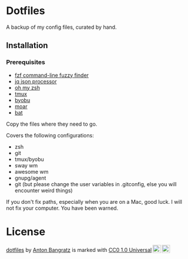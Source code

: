 # Dotfiles

A backup of my config files, curated by hand.

## Installation

### Prerequisites

* [fzf command-line fuzzy finder](https://github.com/junegunn/fzf)
* [jq json processor](https://jqlang.github.io/jq/)
* [oh my zsh](https://github.com/ohmyzsh/ohmyzsh)
* [tmux](https://github.com/tmux/tmux)
* [byobu](https://www.byobu.org/home)
* [moar](https://github.com/walles/moar)
* [bat](https://github.com/sharkdp/bat)


Copy the files where they need to go. 

Covers the following configurations:

- zsh
- git
- tmux/byobu 
- sway wm
- awesome wm
- gnupg/agent
- git (but please change the user variables in .gitconfig, else you will encounter weird things)

If you don't fix paths, especially when you are on a Mac, good luck. I will not fix your computer. You have been warned.

# License

<p xmlns:cc="http://creativecommons.org/ns#" xmlns:dct="http://purl.org/dc/terms/"><a property="dct:title" rel="cc:attributionURL" href="https://github.com/abangratz/dotfiles">dotfiles</a> by <a rel="cc:attributionURL dct:creator" property="cc:attributionName" href="https://github.com/abangratz">Anton Bangratz</a> is marked with <a href="http://creativecommons.org/publicdomain/zero/1.0?ref=chooser-v1" target="_blank" rel="license noopener noreferrer" style="display:inline-block;">CC0 1.0 Universal<img style="height:22px!important;margin-left:3px;vertical-align:text-bottom;" src="https://mirrors.creativecommons.org/presskit/icons/cc.svg?ref=chooser-v1"><img style="height:22px!important;margin-left:3px;vertical-align:text-bottom;" src="https://mirrors.creativecommons.org/presskit/icons/zero.svg?ref=chooser-v1"></a></p>
